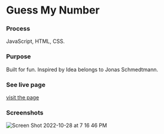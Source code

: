 # Guess My Number

### Process
JavaScript, HTML, CSS.

### Purpose 
Built for fun. Inspired by Idea belongs to Jonas Schmedtmann.

### See live page
[visit the page](https://learnfl.github.io/proj-web-guess-my-number/)

### Screenshots 
![Screen Shot 2022-10-28 at 7 16 46 PM](https://user-images.githubusercontent.com/86169204/198749413-8e4207c1-68b7-4b91-90c9-1022f84888b9.png)


